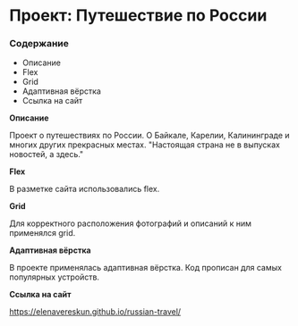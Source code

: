 # Проект: Путешествие по России

### Содержание
* Описание
* Flex
* Grid
* Адаптивная вёрстка
* Ссылка на сайт

**Описание**

Проект о путешествиях по России. О Байкале, Карелии, Калининграде и многих других прекрасных местах.
"Настоящая страна не в выпусках новостей, а здесь."


**Flex**

В разметке сайта использовались flex.


**Grid**

Для корректного расположения фотографий и описаний к ним применялся grid.


**Адаптивная вёрстка**

В проекте применялась адаптивная вёрстка. Код прописан для самых популярных устройств.


**Ссылка на сайт**

https://elenavereskun.github.io/russian-travel/
